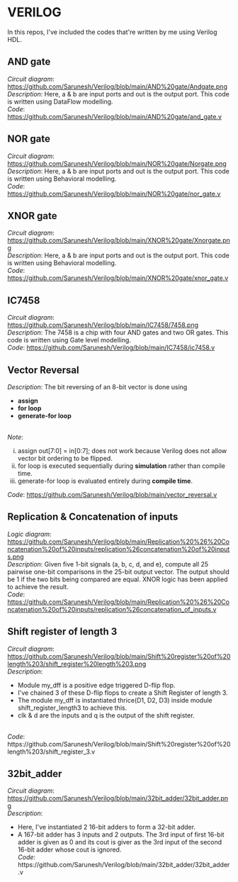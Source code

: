 <h1>VERILOG</h1>
In this repos, I've included the codes that're written by me using Verilog HDL. 

## AND gate
<i>Circuit diagram</i>: https://github.com/Sarunesh/Verilog/blob/main/AND%20gate/Andgate.png<br/>
<i>Description</i>: Here, a & b are input ports and out is the output port. This code is written using DataFlow modelling.<br/>
<i>Code</i>: https://github.com/Sarunesh/Verilog/blob/main/AND%20gate/and_gate.v

## NOR gate
<i>Circuit diagram</i>: https://github.com/Sarunesh/Verilog/blob/main/NOR%20gate/Norgate.png<br/>
<i>Description</i>: Here, a & b are input ports and out is the output port. This code is written using Behavioral modelling.<br/>
<i>Code</i>: https://github.com/Sarunesh/Verilog/blob/main/NOR%20gate/nor_gate.v

## XNOR gate
<i>Circuit diagram</i>: https://github.com/Sarunesh/Verilog/blob/main/XNOR%20gate/Xnorgate.png<br/>
<i>Description</i>: Here, a & b are input ports and out is the output port. This code is written using Behavioral modelling.<br/>
<i>Code</i>: https://github.com/Sarunesh/Verilog/blob/main/XNOR%20gate/xnor_gate.v

## IC7458
<i>Circuit diagram</i>: https://github.com/Sarunesh/Verilog/blob/main/IC7458/7458.png<br/>
<i>Description</i>: The 7458 is a chip with four AND gates and two OR gates. This code is written using Gate level modelling.<br/>
<i>Code</i>: https://github.com/Sarunesh/Verilog/blob/main/IC7458/ic7458.v

## Vector Reversal
<i>Description</i>: The bit reversing of an 8-bit vector is done using 
                    <ul>
                      <li>**assign**</li>
                      <li>**for loop**</li>
                      <li>**generate-for loop**</li>
                    </ul><br/>
<i>Note</i>: <ol type="i">
                <li>assign out[7:0] = in[0:7]; does not work because Verilog does not allow vector bit ordering to be flipped.</li>
                <li>for loop is executed sequentially during **simulation** rather than compile time.</li>
                <li>generate-for loop is evaluated entirely during **compile time**.</li>
             </ol>
<i>Code</i>: https://github.com/Sarunesh/Verilog/blob/main/vector_reversal.v

## Replication & Concatenation of inputs
<i>Logic diagram</i>: https://github.com/Sarunesh/Verilog/blob/main/Replication%20%26%20Concatenation%20of%20inputs/replication%26concatenation%20of%20inputs.png<br/>
<i>Description</i>: Given five 1-bit signals (a, b, c, d, and e), compute all 25 pairwise one-bit comparisons in the 25-bit output vector. The output should be 1 if the two bits being compared are equal. XNOR logic has been applied to achieve the result.<br/>
<i>Code</i>: https://github.com/Sarunesh/Verilog/blob/main/Replication%20%26%20Concatenation%20of%20inputs/replication%26concatenation_of_inputs.v

## Shift register of length 3
<i>Circuit diagram</i>: https://github.com/Sarunesh/Verilog/blob/main/Shift%20register%20of%20length%203/shift_register%20length%203.png<br/>
<i>Description</i>: <ul>
<li>Module my_dff is a positive edge triggered D-flip flop.</li>
<li>I've chained 3 of these D-flip flops to create a Shift Register of length 3.</li>
<li>The module my_dff is instantiated thrice(D1, D2, D3) inside module shift_register_length3 to achieve this.</li>
<li>clk & d are the inputs and q is the output of the shift register.</li></ul><br/>
<i>Code</i>: https://github.com/Sarunesh/Verilog/blob/main/Shift%20register%20of%20length%203/shift_register_3.v

## 32bit_adder
<i>Circuit diagram</i>: https://github.com/Sarunesh/Verilog/blob/main/32bit_adder/32bit_adder.png<br/>
<i>Description</i>: <ul>
<li>Here, I've instantiated 2 16-bit adders to form a 32-bit adder.</li>
<li>A 167-bit adder has 3 inputs and 2 outputs. The 3rd input of first 16-bit adder is given as 0 and its cout is giver as the 3rd input of the second 16-bit adder whose cout is ignored.</li>
<i>Code</i>: https://github.com/Sarunesh/Verilog/blob/main/32bit_adder/32bit_adder.v
